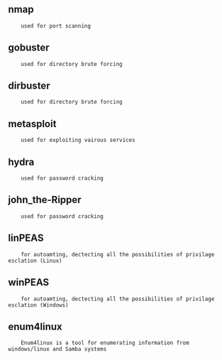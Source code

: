 ## nmap  
```
    used for port scanning
```

## gobuster
```
    used for directory brute forcing
```

## dirbuster
```
    used for directory brute forcing
```

## metasploit
```
    used for exploiting vairous services
```

## hydra
```
    used for password cracking
```

## john_the-Ripper
```
    used for password cracking
```

## linPEAS
```
    for autoamting, dectecting all the possibilities of privilage esclation (Linux) 
```

## winPEAS
```
    for autoamting, dectecting all the possibilities of privilage esclation (Windows) 
```

## enum4linux
```
    Enum4linux is a tool for enumerating information from windows/linux and Samba systems
```